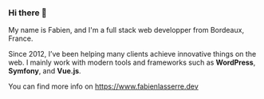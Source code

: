 ### Hi there 👋

My name is Fabien, and I'm a full stack web developper from Bordeaux, France.

Since 2012, I’ve been helping many clients achieve innovative things on the web. I mainly work with modern tools and frameworks such as **WordPress**, **Symfony**, and **Vue.js**.

You can find more info on https://www.fabienlasserre.dev

<!--
**fbnlsr/fbnlsr** is a ✨ _special_ ✨ repository because its `README.md` (this file) appears on your GitHub profile.

Here are some ideas to get you started:

- 🔭 I’m currently working on ...
- 🌱 I’m currently learning ...
- 👯 I’m looking to collaborate on ...
- 🤔 I’m looking for help with ...
- 💬 Ask me about ...
- 📫 How to reach me: ...
- 😄 Pronouns: ...
- ⚡ Fun fact: ...
-->
